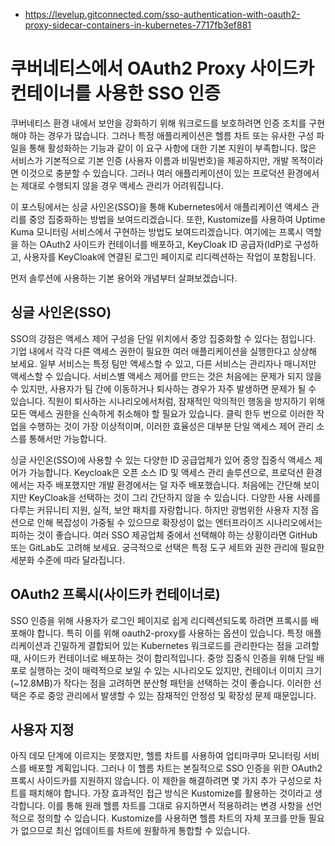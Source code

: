 - https://levelup.gitconnected.com/sso-authentication-with-oauth2-proxy-sidecar-containers-in-kubernetes-7717fb3ef881

# 쿠버네티스에서 OAuth2 Proxy 사이드카 컨테이너를 사용한 SSO 인증

쿠버네티스 환경 내에서 보안을 강화하기 위해 워크로드를 보호하려면 인증 조치를 구현해야 하는 경우가 많습니다. 그러나 특정 애플리케이션은 헬름 차트 또는 유사한 구성 파일을 통해 활성화하는 기능과 같이 이 요구 사항에 대한 기본 지원이 부족합니다. 많은 서비스가 기본적으로 기본 인증 (사용자 이름과 비밀번호)을 제공하지만, 개발 목적이라면 이것으로 충분할 수 있습니다. 그러나 여러 애플리케이션이 있는 프로덕션 환경에서는 제대로 수행되지 않을 경우 액세스 관리가 어려워집니다.

이 포스팅에서는 싱글 사인온(SSO)을 통해 Kubernetes에서 애플리케이션 액세스 관리를 중앙 집중화하는 방법을 보여드리겠습니다. 또한, Kustomize를 사용하여 Uptime Kuma 모니터링 서비스에서 구현하는 방법도 보여드리겠습니다. 여기에는 프록시 역할을 하는 OAuth2 사이드카 컨테이너를 배포하고, KeyCloak ID 공급자(IdP)로 구성하고, 사용자를 KeyCloak에 연결된 로그인 페이지로 리디렉션하는 작업이 포함됩니다.

먼저 솔루션에 사용하는 기본 용어와 개념부터 살펴보겠습니다.

## 싱글 사인온(SSO)
SSO의 강점은 액세스 제어 구성을 단일 위치에서 중앙 집중화할 수 있다는 점입니다. 기업 내에서 각각 다른 액세스 권한이 필요한 여러 애플리케이션을 실행한다고 상상해 보세요. 일부 서비스는 특정 팀만 액세스할 수 있고, 다른 서비스는 관리자나 매니저만 액세스할 수 있습니다. 서비스별 액세스 제어를 만드는 것은 처음에는 문제가 되지 않을 수 있지만, 사용자가 팀 간에 이동하거나 퇴사하는 경우가 자주 발생하면 문제가 될 수 있습니다. 직원이 퇴사하는 시나리오에서처럼, 잠재적인 악의적인 행동을 방지하기 위해 모든 액세스 권한을 신속하게 취소해야 할 필요가 있습니다. 클릭 한두 번으로 이러한 작업을 수행하는 것이 가장 이상적이며, 이러한 효율성은 대부분 단일 액세스 제어 관리 소스를 통해서만 가능합니다.

싱글 사인온(SSO)에 사용할 수 있는 다양한 ID 공급업체가 있어 중앙 집중식 액세스 제어가 가능합니다. 
Keycloak은 오픈 소스 ID 및 액세스 관리 솔루션으로, 프로덕션 환경에서는 자주 배포했지만 개발 환경에서는 덜 자주 배포했습니다. 처음에는 간단해 보이지만 KeyCloak을 선택하는 것이 그리 간단하지 않을 수 있습니다. 다양한 사용 사례를 다루는 커뮤니티 지원, 실적, 보안 패치를 자랑합니다. 하지만 광범위한 사용자 지정 옵션으로 인해 복잡성이 가중될 수 있으므로 확장성이 없는 엔터프라이즈 시나리오에서는 피하는 것이 좋습니다. 여러 SSO 제공업체 중에서 선택해야 하는 상황이라면 GitHub 또는 GitLab도 고려해 보세요. 궁극적으로 선택은 특정 도구 세트와 권한 관리에 필요한 세분화 수준에 따라 달라집니다.

## OAuth2 프록시(사이드카 컨테이너로)
SSO 인증을 위해 사용자가 로그인 페이지로 쉽게 리디렉션되도록 하려면 프록시를 배포해야 합니다. 특히 이를 위해 oauth2-proxy를 사용하는 옵션이 있습니다. 특정 애플리케이션과 긴밀하게 결합되어 있는 Kubernetes 워크로드를 관리한다는 점을 고려할 때, 사이드카 컨테이너로 배포하는 것이 합리적입니다. 중앙 집중식 인증을 위해 단일 배포로 실행하는 것이 매력적으로 보일 수 있는 시나리오도 있지만, 컨테이너 이미지 크기(~12.8MB)가 작다는 점을 고려하면 분산형 패턴을 선택하는 것이 좋습니다. 이러한 선택은 주로 중앙 관리에서 발생할 수 있는 잠재적인 안정성 및 확장성 문제 때문입니다.

## 사용자 지정
아직 데모 단계에 이르지는 못했지만, 헬름 차트를 사용하여 업티마쿠마 모니터링 서비스를 배포할 계획입니다. 그러나 이 헬름 차트는 본질적으로 SSO 인증을 위한 OAuth2 프록시 사이드카를 지원하지 않습니다. 이 제한을 해결하려면 몇 가지 추가 구성으로 차트를 패치해야 합니다. 가장 효과적인 접근 방식은 Kustomize를 활용하는 것이라고 생각합니다. 이를 통해 원래 헬름 차트를 그대로 유지하면서 적용하려는 변경 사항을 선언적으로 정의할 수 있습니다. Kustomize를 사용하면 헬름 차트의 자체 포크를 만들 필요가 없으므로 최신 업데이트를 차트에 원활하게 통합할 수 있습니다.

